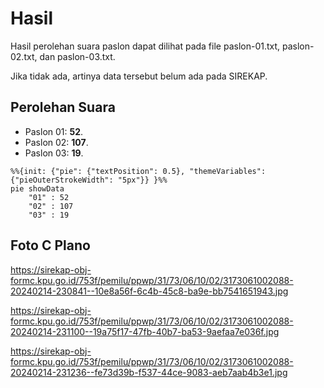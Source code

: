 # Hasil

Hasil perolehan suara paslon dapat dilihat pada file paslon-01.txt, paslon-02.txt, dan paslon-03.txt.

Jika tidak ada, artinya data tersebut belum ada pada SIREKAP.

## Perolehan Suara

 * Paslon 01: **52**.
 * Paslon 02: **107**.
 * Paslon 03: **19**.

```mermaid
%%{init: {"pie": {"textPosition": 0.5}, "themeVariables": {"pieOuterStrokeWidth": "5px"}} }%%
pie showData
    "01" : 52
    "02" : 107
    "03" : 19
```
## Foto C Plano

https://sirekap-obj-formc.kpu.go.id/753f/pemilu/ppwp/31/73/06/10/02/3173061002088-20240214-230841--10e8a56f-6c4b-45c8-ba9e-bb7541651943.jpg

https://sirekap-obj-formc.kpu.go.id/753f/pemilu/ppwp/31/73/06/10/02/3173061002088-20240214-231100--19a75f17-47fb-40b7-ba53-9aefaa7e036f.jpg

https://sirekap-obj-formc.kpu.go.id/753f/pemilu/ppwp/31/73/06/10/02/3173061002088-20240214-231236--fe73d39b-f537-44ce-9083-aeb7aab4b3e1.jpg
